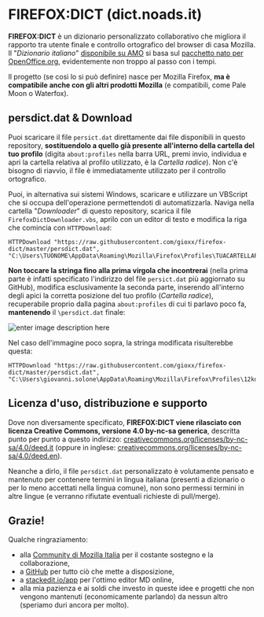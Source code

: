 

FIREFOX:DICT (dict.noads.it)
===================
**FIREFOX:DICT** è un dizionario personalizzato collaborativo che migliora il rapporto tra utente finale e controllo ortografico del browser di casa Mozilla. Il "*Dizionario italiano*" [disponibile su AMO](https://addons.mozilla.org/it/firefox/addon/dizionario-italiano/?src=userprofile) si basa sul [pacchetto nato per OpenOffice.org](https://extensions.openoffice.org/project/dict-it), evidentemente non troppo al passo con i tempi.

Il progetto (se così lo si può definire) nasce per Mozilla Firefox, **ma è compatibile anche con gli altri prodotti Mozilla** (e compatibili, come Pale Moon o Waterfox).

persdict.dat & Download
-----------------

Puoi scaricare il file `persict.dat` direttamente dai file disponibili in questo repository, **sostituendolo a quello già presente all'interno della cartella del tuo profilo** (digita `about:profiles` nella barra URL, premi invio, individua e apri la cartella relativa al profilo utilizzato, è la *Cartella radice*). Non c'è bisogno di riavvio, il file è immediatamente utilizzato per il controllo ortografico.

Puoi, in alternativa sui sistemi Windows, scaricare e utilizzare un VBScript che si occupa dell'operazione permettendoti di automatizzarla. Naviga nella cartella "*Downloader*" di questo repository, scarica il file `FirefoxDictDownloader.vbs`, aprilo con un editor di testo e modifica la riga che comincia con `HTTPDownload`:

    HTTPDownload "https://raw.githubusercontent.com/gioxx/firefox-dict/master/persdict.dat", "C:\Users\TUONOME\AppData\Roaming\Mozilla\Firefox\Profiles\TUACARTELLAPROFILO\persdict.dat"

**Non toccare la stringa fino alla prima virgola che incontrerai** (nella prima parte è infatti specificato l'indirizzo del file `persict.dat` più aggiornato su GitHub), modifica esclusivamente la seconda parte, inserendo all'interno degli apici la corretta posizione del tuo profilo (*Cartella radice*), recuperabile proprio dalla pagina `about:profiles` di cui ti parlavo poco fa, **mantenendo** il `\persdict.dat` finale:

![enter image description here](https://dict.noads.it/images/about_profiles.png)

Nel caso dell'immagine poco sopra, la stringa modificata risulterebbe questa:

    HTTPDownload "https://raw.githubusercontent.com/gioxx/firefox-dict/master/persdict.dat", "C:\Users\giovanni.solone\AppData\Roaming\Mozilla\Firefox\Profiles\12kdrzbp.uBlock\persdict.dat"

Licenza d'uso, distribuzione e supporto
---------------------------------------

Dove non diversamente specificato, **FIREFOX:DICT viene rilasciato con licenza Creative Commons, versione 4.0 by-nc-sa generica**, descritta punto per punto a questo indirizzo: [creativecommons.org/licenses/by-nc-sa/4.0/deed.it](https://creativecommons.org/licenses/by-nc-sa/4.0/deed.it) (oppure in inglese: [creativecommons.org/licenses/by-nc-sa/4.0/deed.en](https://creativecommons.org/licenses/by-nc-sa/4.0/deed.en)).

Neanche a dirlo, il file `persdict.dat` personalizzato è volutamente pensato e mantenuto per contenere termini in lingua italiana (presenti a dizionario o per lo meno accettati nella lingua comune), non sono permessi termini in altre lingue (e verranno rifiutate eventuali richieste di pull/merge).

Grazie!
-------
Qualche ringraziamento:

 - alla [Community di Mozilla Italia](https://forum.mozillaitalia.org) per il costante sostegno e la collaborazione,
 - a [GitHub](https://github.com/) per tutto ciò che mette a disposizione,
 - a [stackedit.io/app](https://stackedit.io/app) per l'ottimo editor MD online,
 - alla mia pazienza e ai soldi che investo in queste idee e progetti che non vengono mantenuti (economicamente parlando) da nessun altro (speriamo duri ancora per molto).
